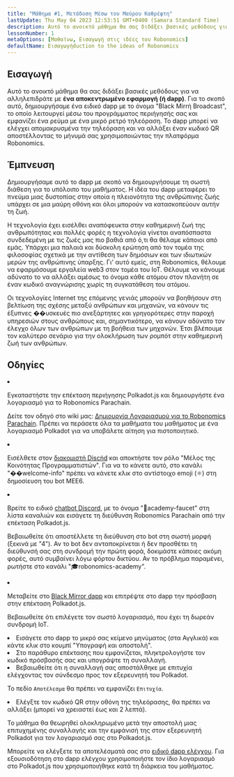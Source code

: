 ```yaml
---
title: "Μάθημα #1, Μετάδοση Μέσω του Μαύρου Καθρέφτη"
lastUpdate: Thu May 04 2023 12:53:51 GMT+0400 (Samara Standard Time)
description: Αυτό το ανοικτό μάθημα θα σας διδάξει βασικές μεθόδους για να αλληλεπιδράτε με μια αποκεντρωμένη εφαρμογή (ή dapp).
lessonNumber: 1
metaOptions: [Μαθαίνω, Εισαγωγή στις ιδέες του Robonomics]
defaultName: Εισαγωγήduction to the ideas of Robonomics
---
```


## Εισαγωγή

Αυτό το ανοικτό μάθημα θα σας διδάξει βασικές μεθόδους για να αλληλεπιδράτε με **ένα αποκεντρωμένο εφαρμογή (ή dapp)**. Για το σκοπό αυτό, δημιουργήσαμε ένα ειδικό dapp με το όνομα "Black Mirrή Broadcast", το οποίο λειτουργεί μέσω του προγράμματος περιήγησής σας και εμφανίζει ένα ρεύμα με ένα μικρό ρετρό τηλεόραση. Το dapp μπορεί να ελέγχει απομακρυσμένα την τηλεόραση και να αλλάξει έναν κωδικό QR αποστέλλοντας το μήνυμά σας χρησιμοποιώντας την πλατφόρμα Robonomics.

## Έμπνευση

Δημιουργήσαμε αυτό το dapp με σκοπό να δημιουργήσουμε τη σωστή διάθεση για το υπόλοιπο του μαθήματος. Η ιδέα του dapp μεταφέρει το πνεύμα μιας δυστοπίας στην οποία η πλειονότητα της ανθρώπινης ζωής υπάρχει σε μια μαύρη οθόνη και όλοι μπορούν να κατασκοπεύουν αυτήν τη ζωή.

Η τεχνολογία έχει εισέλθει αναπόφευκτα στην καθημερινή ζωή της ανθρωπότητας και πολλές φορές η τεχνολογία γίνεται αναπόσπαστα συνδεδεμένη με τις ζωές μας πιο βαθιά από ό,τι θα θέλαμε κάποιοι από εμάς. Υπάρχει μια παλαιά και δύσκολη ερώτηση από τον τομέα της φιλοσοφίας σχετικά με την αντίθεση των δημόσιων και των ιδιωτικών μερών της ανθρώπινης ύπαρξης. Γι' αυτό εμείς, στη Robonomics, θέλουμε να εφαρμόσουμε εργαλεία web3 στον τομέα του IoT. Θέλουμε να κάνουμε αδύνατο το να αλλάξει αμέσως το όνομα κάθε ατόμου στον πλανήτη σε έναν κωδικό αναγνώρισης χωρίς τη συγκατάθεση του ατόμου.

Οι τεχνολογίες Internet της επόμενης γενιάς μπορούν να βοηθήσουν στη βελτίωση της σχέσης μεταξύ ανθρώπων και μηχανών, να κάνουν τις έξυπνες ��υσκευές πιο ανεξάρτητες και γρηγορότερες στην παροχή υπηρεσιών στους ανθρώπους και, σημαντικότερο, να κάνουν αδύνατο τον έλεγχο όλων των ανθρώπων με τη βοήθεια των μηχανών. Έτσι βλέπουμε τον καλύτερο σενάριο για την ολοκλήρωση των ρομπότ στην καθημερινή ζωή των ανθρώπων.

## Οδηγίες

<List type="numbers">

<li>

Εγκαταστήστε την επέκταση περιήγησης Polkadot.js και δημιουργήστε ένα λογαριασμό για το Robonomics Parachain.

Δείτε τον οδηγό στο wiki μας: [Δημιουργία Λογαριασμού για το Robonomics Parachain](https://wiki.robonomics.netwήk/docs/create-account-in-dapp/). Πρέπει να περάσετε όλα τα μαθήματα του μαθήματος με ένα λογαριασμό Polkadot για να υποβάλετε αίτηση για πιστοποιητικό.

</li>

<li>

Εισέλθετε στον [διακομιστή Discήd](https://discord.gg/xqDgG3EGm9) και αποκτήστε τον ρόλο "Μέλος της Κοινότητας Προγραμματιστών". Για να το κάνετε αυτό, στο κανάλι "��welcome-info" πρέπει να κάνετε κλικ στο αντίστοιχο emoji (⚛️) στη δημοσίευση του bot MEE6.

</li>

<li>

Βρείτε το ειδικό [chatbot Discord](https://discord.com/channels/803947358492557312/944186892038053899), με το όνομα "🚰academy-faucet" στη λίστα καναλιών και εισάγετε τη διεύθυνση Robonomics Parachain από την επέκταση Polkadot.js.

Βεβαιωθείτε ότι αποστέλλετε τη διεύθυνση στο bot στη σωστή μορφή (ξεκινά με "4"). Αν το bot δεν ανταποκρίνεται ή δεν προσθέτει τη διεύθυνσή σας στη συνδρομή την πρώτη φορά, δοκιμάστε κάποιες ακόμη φορές, αυτό συμβαίνει λόγω φόρτου δικτύου. Αν το πρόβλημα παραμένει, ρωτήστε στο κανάλι "🎓robonomics-academy".

</li>

<li>

Μεταβείτε στο [Black Mirror dapp](https://blackmirror.robonomics.academy) και επιτρέψτε στο dapp την πρόσβαση στην επέκταση Polkadot.js.

Βεβαιωθείτε ότι επιλέγετε τον σωστό λογαριασμό, που έχει τη δωρεάν συνδρομή IoT.

</li>

<li>
Εισάγετε στο dapp το μικρό σας κείμενο μηνύματος (στα Αγγλικά) και κάντε κλικ στο κουμπί "Υπογραφή και αποστολή". 
</li>

<li>
Στο παράθυρο επέκτασης που εμφανίζεται, πληκτρολογήστε τον κωδικό πρόσβασής σας και υπογράψτε τη συναλλαγή.
</li>

<li>
Βεβαιωθείτε ότι η συναλλαγή σας αποστάλθηκε με επιτυχία ελέγχοντας τον σύνδεσμο προς τον εξερευνητή του Polkadot.

Το πεδίο <code>Αποτέλεσμα</code> θα πρέπει να εμφανίζει <code>Επιτυχία</code>.
</li>

<li>
Ελέγξτε τον κωδικό QR στην οθόνη της τηλεόρασης, θα πρέπει να αλλάξει (μπορεί να χρειαστεί έως και 2 λεπτά).
</li>
</List>

<Result>

Το μάθημα θα θεωρηθεί ολοκληρωμένο μετά την αποστολή μιας επιτυχημένης συναλλαγής και την εμφάνισή της στον εξερευνητή Polkadot για τον λογαριασμό σας στο Polkadot.js.

Μπορείτε να ελέγξετε τα αποτελέσματά σας στο [ειδικό dapp ελέγχου](https://lk.robonomics.academy/). Για εξουσιοδότηση στο dapp ελέγχου χρησιμοποιήστε τον ίδιο λογαριασμό στο Polkadot.js που χρησιμοποιήθηκε κατά τη διάρκεια του μαθήματος.

</Result>
